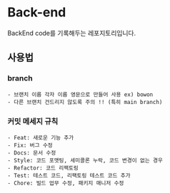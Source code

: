 # Back-end
BackEnd code를 기록해두는 레포지토리입니다.

## 사용법 

### branch
    - 브랜치 이름 각자 이름 영문으로 만들어 사용 ex) bowon
    - 다른 브랜치 건드리지 않도록 주의 !! (특히 main branch)

### 커밋 메세지 규칙
    - Feat: 새로운 기능 추가
    - Fix: 버그 수정
    - Docs: 문서 수정
    - Style: 코드 포맷팅, 세미콜론 누락, 코드 변경이 없는 경우
    - Refactor: 코드 리팩토링
    - Test: 테스트 코드, 리팩토링 테스트 코드 추가
    - Chore: 빌드 업무 수정, 패키지 매니저 수정
